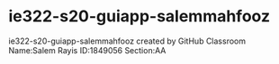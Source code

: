 # ie322-s20-guiapp-salemmahfooz
ie322-s20-guiapp-salemmahfooz created by GitHub Classroom
Name:Salem Rayis
ID:1849056
Section:AA
